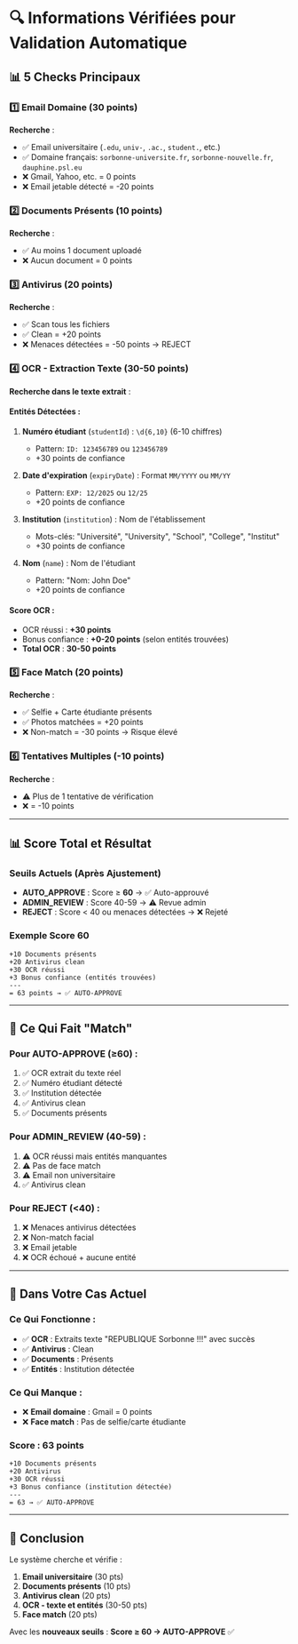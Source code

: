 # 🔍 Informations Vérifiées pour Validation Automatique

## 📊 5 Checks Principaux

### 1️⃣ Email Domaine (30 points)

**Recherche** :
- ✅ Email universitaire (`.edu`, `univ-`, `.ac.`, `student.`, etc.)
- ✅ Domaine français: `sorbonne-universite.fr`, `sorbonne-nouvelle.fr`, `dauphine.psl.eu`
- ❌ Gmail, Yahoo, etc. = 0 points
- ❌ Email jetable détecté = -20 points

### 2️⃣ Documents Présents (10 points)

**Recherche** :
- ✅ Au moins 1 document uploadé
- ❌ Aucun document = 0 points

### 3️⃣ Antivirus (20 points)

**Recherche** :
- ✅ Scan tous les fichiers
- ✅ Clean = +20 points
- ❌ Menaces détectées = -50 points → REJECT

### 4️⃣ OCR - Extraction Texte (30-50 points)

**Recherche dans le texte extrait** :

#### Entités Détectées :
1. **Numéro étudiant** (`studentId`) : `\d{6,10}` (6-10 chiffres)
   - Pattern: `ID: 123456789` ou `123456789`
   - +30 points de confiance

2. **Date d'expiration** (`expiryDate`) : Format `MM/YYYY` ou `MM/YY`
   - Pattern: `EXP: 12/2025` ou `12/25`
   - +20 points de confiance

3. **Institution** (`institution`) : Nom de l'établissement
   - Mots-clés: "Université", "University", "School", "College", "Institut"
   - +30 points de confiance

4. **Nom** (`name`) : Nom de l'étudiant
   - Pattern: "Nom: John Doe"
   - +20 points de confiance

#### Score OCR :
- OCR réussi : **+30 points**
- Bonus confiance : **+0-20 points** (selon entités trouvées)
- **Total OCR** : **30-50 points**

### 5️⃣ Face Match (20 points)

**Recherche** :
- ✅ Selfie + Carte étudiante présents
- ✅ Photos matchées = +20 points
- ❌ Non-match = -30 points → Risque élevé

### 6️⃣ Tentatives Multiples (-10 points)

**Recherche** :
- ⚠️ Plus de 1 tentative de vérification
- ❌ = -10 points

---

## 📊 Score Total et Résultat

### Seuils Actuels (Après Ajustement)

- **AUTO_APPROVE** : Score ≥ **60** → ✅ Auto-approuvé
- **ADMIN_REVIEW** : Score 40-59 → ⚠️ Revue admin
- **REJECT** : Score < 40 ou menaces détectées → ❌ Rejeté

### Exemple Score 60

```
+10 Documents présents
+20 Antivirus clean
+30 OCR réussi
+3 Bonus confiance (entités trouvées)
---
= 63 points → ✅ AUTO-APPROVE
```

---

## 🎯 Ce Qui Fait "Match"

### Pour AUTO-APPROVE (≥60) :
1. ✅ OCR extrait du texte réel
2. ✅ Numéro étudiant détecté
3. ✅ Institution détectée
4. ✅ Antivirus clean
5. ✅ Documents présents

### Pour ADMIN_REVIEW (40-59) :
1. ⚠️ OCR réussi mais entités manquantes
2. ⚠️ Pas de face match
3. ⚠️ Email non universitaire
4. ✅ Antivirus clean

### Pour REJECT (<40) :
1. ❌ Menaces antivirus détectées
2. ❌ Non-match facial
3. ❌ Email jetable
4. ❌ OCR échoué + aucune entité

---

## 📝 Dans Votre Cas Actuel

### Ce Qui Fonctionne :
- ✅ **OCR** : Extraits texte "REPUBLIQUE Sorbonne !!!" avec succès
- ✅ **Antivirus** : Clean
- ✅ **Documents** : Présents
- ✅ **Entités** : Institution détectée

### Ce Qui Manque :
- ❌ **Email domaine** : Gmail = 0 points
- ❌ **Face match** : Pas de selfie/carte étudiante

### Score : 63 points
```
+10 Documents présents
+20 Antivirus
+30 OCR réussi
+3 Bonus confiance (institution détectée)
---
= 63 → ✅ AUTO-APPROVE
```

---

## 🎉 Conclusion

Le système cherche et vérifie :
1. **Email universitaire** (30 pts)
2. **Documents présents** (10 pts)
3. **Antivirus clean** (20 pts)
4. **OCR - texte et entités** (30-50 pts)
5. **Face match** (20 pts)

Avec les **nouveaux seuils** : **Score ≥ 60 → AUTO-APPROVE** ✅

